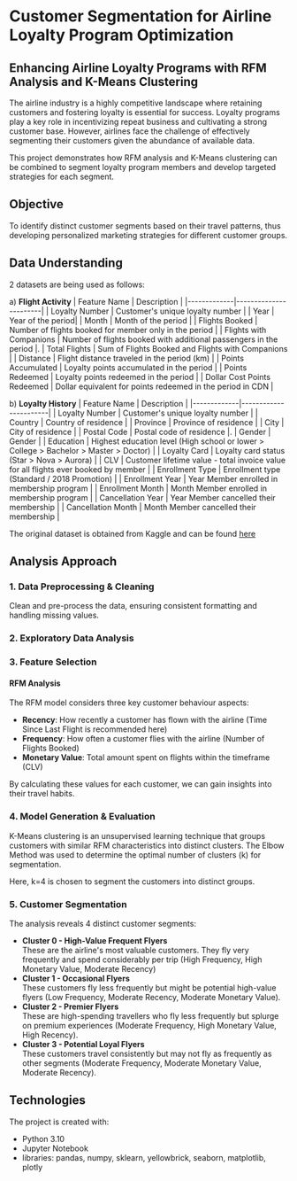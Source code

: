 # Customer Segmentation for Airline Loyalty Program Optimization

## Enhancing Airline Loyalty Programs with RFM Analysis and K-Means Clustering
The airline industry is a highly competitive landscape where retaining customers and fostering loyalty is essential for success. Loyalty programs play a key role in incentivizing repeat business and cultivating a strong customer base. However, airlines face the challenge of effectively segmenting their customers given the abundance of available data. 

This project demonstrates how RFM analysis and K-Means clustering can be combined to segment loyalty program members and develop targeted strategies for each segment.

## Objective
To identify distinct customer segments based on their travel patterns, thus developing personalized marketing strategies for different customer groups.


## Data Understanding
2 datasets are being used as follows:

a) **Flight Activity**
|  Feature Name   |   Description  |
|-------------|-----------------------|
| Loyalty Number  | Customer's unique loyalty number |
| Year  | Year of the period|
| Month | Month of the period |
| Flights Booked | Number of flights booked for member only in the period |
| Flights with Companions | Number of flights booked with additional passengers in the period |.
| Total Flights | Sum of Flights Booked and Flights with Companions |
| Distance | Flight distance traveled in the period (km) |
| Points Accumulated | Loyalty points accumulated in the period |
| Points Redeemed | Loyalty points redeemed in the period |
| Dollar Cost Points Redeemed | Dollar equivalent for points redeemed in the period in CDN |

b) **Loyalty History**
|  Feature Name   |   Description  |
|-------------|-----------------------|
| Loyalty Number  | Customer's unique loyalty number |
| Country  | Country of residence |
| Province | Province of residence |
| City | City of residence |
| Postal Code | Postal code of residence |.
| Gender | Gender |
| Education | Highest education level (High school or lower > College > Bachelor > Master > Doctor) |
| Loyalty Card | Loyalty card status (Star > Nova > Aurora) |
| CLV | Customer lifetime value - total invoice value for all flights ever booked by member |
| Enrollment Type | Enrollment type (Standard / 2018 Promotion) |
| Enrollment Year | Year Member enrolled in membership program |
| Enrollment Month | Month Member enrolled in membership program |
| Cancellation Year | Year Member cancelled their membership |
| Cancellation Month | Month Member cancelled their membership |

The original dataset is obtained from Kaggle and can be found [here](https://www.kaggle.com/datasets/agungpambudi/airline-loyalty-campaign-program-impact-on-flights)

## Analysis Approach

### 1. Data Preprocessing & Cleaning
Clean and pre-process the data, ensuring consistent formatting and handling missing values.

### 2. Exploratory Data Analysis

### 3. Feature Selection

#### RFM Analysis
The RFM model considers three key customer behaviour aspects:

- **Recency**: How recently a customer has flown with the airline (Time Since Last Flight is recommended here)
- **Frequency**:  How often a customer flies with the airline (Number of Flights Booked)
- **Monetary Value**: Total amount spent on flights within the timeframe (CLV)

By calculating these values for each customer, we can gain insights into their travel habits.

### 4. Model Generation & Evaluation
K-Means clustering is an unsupervised learning technique that groups customers with similar RFM characteristics into distinct clusters. The Elbow Method was used to determine the optimal number of clusters (k) for segmentation.

Here, k=4 is chosen to segment the customers into distinct groups.

### 5. Customer Segmentation

The analysis reveals 4 distinct customer segments:
- **Cluster 0 - High-Value Frequent Flyers**
<br>These are the airline's most valuable customers. They fly very frequently and spend considerably per trip (High Frequency, High Monetary Value, Moderate Recency)
- **Cluster 1 - Occasional Flyers**
<br>These customers fly less frequently but might be potential high-value flyers (Low Frequency, Moderate Recency, Moderate Monetary Value).
- **Cluster 2 - Premier Flyers**
<br>These are high-spending travellers who fly less frequently but splurge on premium experiences (Moderate Frequency, High Monetary Value, High Recency).
- **Cluster 3 - Potential Loyal Flyers**
<br>These customers travel consistently but may not fly as frequently as other segments (Moderate Frequency, Moderate Monetary Value, Moderate Recency).

## Technologies
The project is created with:
- Python 3.10
- Jupyter Notebook
- libraries: pandas, numpy, sklearn, yellowbrick, seaborn, matplotlib, plotly
